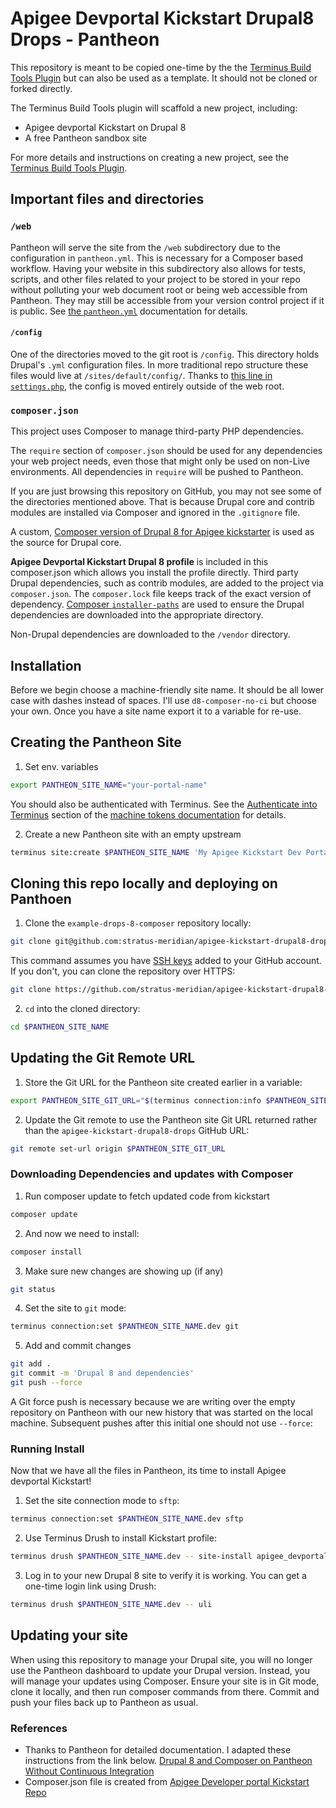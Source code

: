 
# Apigee Devportal Kickstart Drupal8 Drops - Pantheon

This repository is meant to be copied one-time by the the [Terminus Build Tools Plugin](https://github.com/pantheon-systems/terminus-build-tools-plugin) but can also be used as a template. It should not be cloned or forked directly.

The Terminus Build Tools plugin will scaffold a new project, including:

* Apigee devportal Kickstart on Drupal 8
* A free Pantheon sandbox site

For more details and instructions on creating a new project, see the [Terminus Build Tools Plugin](https://github.com/pantheon-systems/terminus-build-tools-plugin/).

## Important files and directories

### `/web`

Pantheon will serve the site from the `/web` subdirectory due to the configuration in `pantheon.yml`. This is necessary for a Composer based workflow. Having your website in this subdirectory also allows for tests, scripts, and other files related to your project to be stored in your repo without polluting your web document root or being web accessible from Pantheon. They may still be accessible from your version control project if it is public. See [the `pantheon.yml`](https://pantheon.io/docs/pantheon-yml/#nested-docroot) documentation for details.

#### `/config`

One of the directories moved to the git root is `/config`. This directory holds Drupal's `.yml` configuration files. In more traditional repo structure these files would live at `/sites/default/config/`. Thanks to [this line in `settings.php`](https://github.com/pantheon-systems/example-drops-8-composer/blob/54c84275cafa66c86992e5232b5e1019954e98f3/web/sites/default/settings.php#L19), the config is moved entirely outside of the web root.

### `composer.json`
This project uses Composer to manage third-party PHP dependencies.

The `require` section of `composer.json` should be used for any dependencies your web project needs, even those that might only be used on non-Live environments. All dependencies in `require` will be pushed to Pantheon.

If you are just browsing this repository on GitHub, you may not see some of the directories mentioned above. That is because Drupal core and contrib modules are installed via Composer and ignored in the `.gitignore` file.

A custom, [Composer version of Drupal 8 for Apigee kickstarter](https://github.com/apigee/devportal-kickstart-project-composer) is used as the source for Drupal core.

**Apigee Devportal Kickstart Drupal 8 profile** is included in this composer.json which allows you install the profile directly. Third party Drupal dependencies, such as contrib modules, are added to the project via `composer.json`. The `composer.lock` file keeps track of the exact version of dependency. [Composer `installer-paths`](https://getcomposer.org/doc/faqs/how-do-i-install-a-package-to-a-custom-path-for-my-framework.md#how-do-i-install-a-package-to-a-custom-path-for-my-framework-) are used to ensure the Drupal dependencies are downloaded into the appropriate directory.

Non-Drupal dependencies are downloaded to the `/vendor` directory.

## Installation
Before we begin choose a machine-friendly site name. It should be all lower case with dashes instead of spaces. I'll use `d8-composer-no-ci` but choose your own. Once you have a site name export it to a variable for re-use.

## Creating the Pantheon Site
 1. Set env. variables

  ```bash
export PANTHEON_SITE_NAME="your-portal-name"
```
You should also be authenticated with Terminus. See the  [Authenticate into Terminus](https://pantheon.io/docs/machine-tokens/#authenticate-into-terminus)  section of the  [machine tokens documentation](https://pantheon.io/docs/machine-tokens)  for details.

 2. Create a new Pantheon site with an empty upstream

  ```bash
terminus site:create $PANTHEON_SITE_NAME 'My Apigee Kickstart Dev Portal' empty
```

## Cloning this repo locally and deploying on Panthoen

 1. Clone the `example-drops-8-composer` repository locally:
 ```bash
git clone git@github.com:stratus-meridian/apigee-kickstart-drupal8-drops.git $PANTHEON_SITE_NAME
```
This command assumes you have [SSH keys](https://pantheon.io/docs/ssh-keys/) added to your GitHub account. If you don't, you can clone the repository over HTTPS:
```bash
git clone https://github.com/stratus-meridian/apigee-kickstart-drupal8-drops.git $PANTHEON_SITE_NAME
```
 2. `cd` into the cloned directory:
 ```bash
cd $PANTHEON_SITE_NAME
```
## Updating the Git Remote URL

 1. Store the Git URL for the Pantheon site created earlier in a variable:
```bash
export PANTHEON_SITE_GIT_URL="$(terminus connection:info $PANTHEON_SITE_NAME.dev --field=git_url)"
```
 2. Update the Git remote to use the Pantheon site Git URL returned rather than the `apigee-kickstart-drupal8-drops` GitHub URL:
 ```bash
git remote set-url origin $PANTHEON_SITE_GIT_URL
 ```

### Downloading Dependencies and updates with Composer

 1. Run composer update to fetch updated code from kickstart
```bash
composer update
```
 2. And now we need to install:
 ```bash
composer install
```
 3.  Make sure new changes are showing up (if any)
```bash
git status
```
 4. Set the site to `git` mode:
 ```bash
terminus connection:set $PANTHEON_SITE_NAME.dev git
```
 5. Add and commit changes
 ```bash
git add .
git commit -m 'Drupal 8 and dependencies'
git push --force
```
A Git force push is necessary because we are writing over the empty repository on Pantheon with our new history that was started on the local machine. Subsequent pushes after this initial one should not use `--force`:

### Running Install
Now that we have all the files in Pantheon, its time to install Apigee devportal Kickstart!

 1. Set the site connection mode to `sftp`:
```bash
terminus connection:set $PANTHEON_SITE_NAME.dev sftp
```
 2. Use Terminus Drush to install Kickstart profile:
 ```bash
terminus drush $PANTHEON_SITE_NAME.dev -- site-install apigee_devportal_kickstart -y
```
 3. Log in to your new Drupal 8 site to verify it is working. You can get a one-time login link using Drush:
 ```bash
terminus drush $PANTHEON_SITE_NAME.dev -- uli
```

## Updating your site

When using this repository to manage your Drupal site, you will no longer use the Pantheon dashboard to update your Drupal version. Instead, you will manage your updates using Composer. Ensure your site is in Git mode, clone it locally, and then run composer commands from there.  Commit and push your files back up to Pantheon as usual.


### References

 - Thanks to Pantheon for detailed documentation. I adapted these
   instructions from the link below.  [Drupal 8 and Composer on Pantheon
   Without Continuous
   Integration](https://pantheon.io/docs/guides/drupal-8-composer-no-ci)
 - Composer.json file is created from [Apigee Developer portal Kickstart
   Repo](https://github.com/apigee/devportal-kickstart-project-composer)
